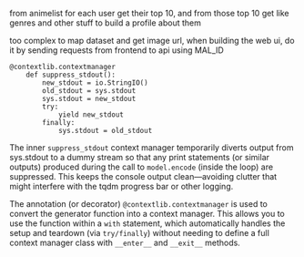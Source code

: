 from animelist for each user get their top 10, and from those top 10 get like genres and other stuff to build a profile about them

too complex to map dataset and get image url, when building the web ui, do it by sending requests from frontend to api using MAL_ID


```
@contextlib.contextmanager
    def suppress_stdout():
        new_stdout = io.StringIO()
        old_stdout = sys.stdout
        sys.stdout = new_stdout
        try:
            yield new_stdout
        finally:
            sys.stdout = old_stdout

```
The inner `suppress_stdout` context manager temporarily diverts output from sys.stdout to a dummy stream so that any print statements (or similar outputs) produced during the call to `model.encode` (inside the loop) are suppressed. This keeps the console output clean—avoiding clutter that might interfere with the tqdm progress bar or other logging.

The annotation (or decorator) `@contextlib.contextmanager` is used to convert the generator function into a context manager. This allows you to use the function within a `with` statement, which automatically handles the setup and teardown (via `try/finally`) without needing to define a full context manager class with `__enter__` and `__exit__` methods.